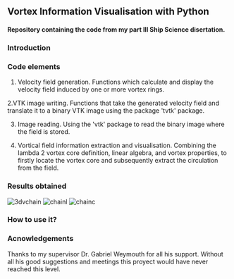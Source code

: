 ## Vortex Information Visualisation with Python
#### Repository containing the code from my part III Ship Science disertation.

### Introduction

### Code elements
1. Velocity field generation. Functions which calculate and display the velocity field induced by one or more vortex rings.

2.VTK image writing. Functions that take the generated velocity field and translate it to a binary VTK image using the package 'tvtk' package.

3. Image reading. Using the 'vtk' package to read the binary image where the field is stored.

4. Vortical field information extraction and visualisation. Combining the lambda 2 vortex core definition, linear algebra, and vortex properties, to firstly locate the vortex core and subsequently extract the circulation from the field. 

### Results obtained

![3dvchain](https://cloud.githubusercontent.com/assets/10100481/9027607/cf689992-3953-11e5-8f24-4a60161b2c20.png)
![chainl](https://cloud.githubusercontent.com/assets/10100481/9027612/01a8de30-3954-11e5-92a0-efbd0d02b373.png)
![chainc](https://cloud.githubusercontent.com/assets/10100481/9027614/0b578936-3954-11e5-9b86-479a22d94fb7.png)

### How to use it?

### Acnowledgements

Thanks to my supervisor Dr. Gabriel Weymouth for all his support. Without all his good suggestions and meetings this proyect would have never reached this level. 
